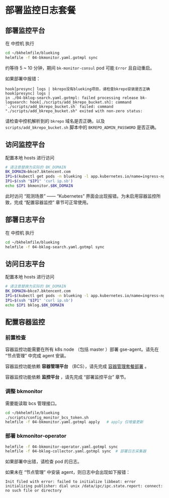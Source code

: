 # 部署监控日志套餐

## 部署监控平台
在 中控机 执行
``` bash
cd ~/bkhelmfile/blueking
helmfile -f 04-bkmonitor.yaml.gotmpl sync
```
约等待 5 ~ 10 分钟，期间 `bk-monitor-consul` pod 可能 `Error` 且自动重启。

如果部署中报错：
``` plain
hook[presync] logs | bkrepo没有blueking项目，请检查bkrepo安装是否正确
hook[presync] logs |
in ./04-bklog-search.yaml.gotmpl: failed processing release bk-logsearch: hook[./scripts/add_bkrepo_bucket.sh]: command `./scripts/add_bkrepo_bucket.sh` failed: command "./scripts/add_bkrepo_bucket.sh" exited with non-zero status:
```
请检查中控机解析到的 `bkrepo` 域名是否正确，以及 `scripts/add_bkrepo_bucket.sh` 脚本中的 `BKREPO_ADMIN_PASSWORD` 是否正确。

## 访问监控平台
配置本地 hosts 进行访问
``` bash
# 请注意替换为实际的 BK_DOMAIN
BK_DOMAIN=bkce7.bktencent.com
IP1=$(kubectl get pods -n blueking -l app.kubernetes.io/name=ingress-nginx -o jsonpath='{.items[0].status.hostIP}')
IP1=$(ssh "$IP1" 'curl ip.sb')
echo $IP1 bkmonitor.$BK_DOMAIN
```

此时访问 “观测场景” —— “Kubernetes” 界面会出现报错。为未启用容器监控所致，完成 “配置容器监控” 章节可正常使用。

## 部署日志平台
在 中控机 执行
``` bash
cd ~/bkhelmfile/blueking
helmfile -f 04-bklog-search.yaml.gotmpl sync
```

## 访问日志平台
配置本地 hosts 进行访问
``` bash
# 请注意替换为实际的 BK_DOMAIN
BK_DOMAIN=bkce7.bktencent.com
IP1=$(kubectl get pods -n blueking -l app.kubernetes.io/name=ingress-nginx -o jsonpath='{.items[0].status.hostIP}')
IP1=$(ssh "$IP1" 'curl ip.sb')
echo $IP1 bklog.$BK_DOMAIN
```

## 配置容器监控

### 前置检查
容器监控功能需要在所有 k8s node （包括 master ）部署 gse-agent。请先在 “节点管理” 中完成 agent 安装。

容器监控功能依赖 **容器管理平台** （BCS），请先完成 [容器管理套餐部署](bcs_package_installing.md) 。

容器监控功能依赖 **监控平台** ，请先完成 “部署监控平台” 章节。

### 调整 bkmonitor
需要能读取 bcs 管理接口。
``` bash
cd ~/bkhelmfile/blueking
./scripts/config_monitor_bcs_token.sh
helmfile -f 04-bkmonitor.yaml.gotmpl apply   # apply 仅增量更新
```

### 部署 bkmonitor-operator
``` bash
helmfile -f 04-bkmonitor-operator.yaml.gotmpl sync
helmfile -f 04-bklog-collector.yaml.gotmpl sync  # 部署日志采集器
```

如果部署中出错，请检查 pod 的日志。

如果未在 “节点管理” 中安装 agent，则日志中会出现如下报错：
``` plain
Init filed with error: failed to initialize libbeat: error initializing publisher: dial unix /data/ipc/ipc.state.report: connect: no such file or directory
```

